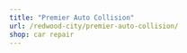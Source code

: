 ```yaml
---
title: "Premier Auto Collision"
url: /redwood-city/premier-auto-collision/
shop: car repair
---
```


